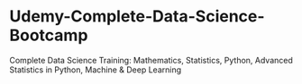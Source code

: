 # Udemy-Complete-Data-Science-Bootcamp
Complete Data Science Training: Mathematics, Statistics, Python, Advanced Statistics in Python, Machine &amp; Deep Learning
